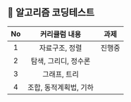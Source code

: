 ##  🍎 알고리즘 코딩테스트

| No |커리큘럼 내용 | 과제 
|:------:|:-----------:|:--:|
| 1 | 자료구조, 정렬|진행중|
| 2 | 탐색, 그리디, 정수론 ||
| 3 | 그래프, 트리 |||
| 4 | 조합, 동적계획법, 기하 ||
